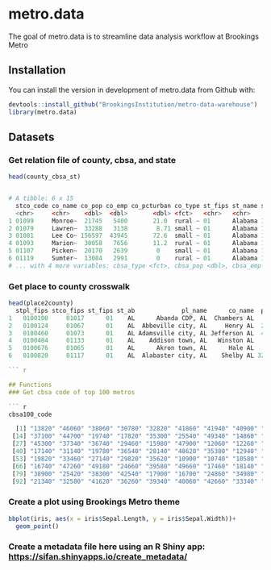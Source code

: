 # metro.data

<!-- badges: start -->
<!-- badges: end -->

The goal of metro.data is to streamline data analysis workflow at Brookings Metro

## Installation

You can install the version in development of metro.data from Github with: 

``` r
devtools::install_github("BrookingsInstitution/metro-data-warehouse")
library(metro.data)
```

## Datasets

### Get relation file of county, cbsa, and state
``` r
head(county_cbsa_st)


# A tibble: 6 x 15
  stco_code co_name co_pop co_emp co_pcturban co_type st_fips st_name st_emp cbsa_code cbsa_name
  <chr>     <chr>    <dbl>  <dbl>       <dbl> <fct>   <chr>   <chr>    <dbl> <chr>     <chr>    
1 01099     Monroe~  21745   5400       21.0  rural ~ 01      Alabama 1.61e6 NA        NA       
2 01079     Lawren~  33288   3138        8.71 small ~ 01      Alabama 1.61e6 19460     Decatur,~
3 01081     Lee Co~ 156597  43945       72.6  small ~ 01      Alabama 1.61e6 12220     Auburn-O~
4 01093     Marion~  30058   7656       11.2  rural ~ 01      Alabama 1.61e6 NA        NA       
5 01107     Picken~  20170   2639        0    small ~ 01      Alabama 1.61e6 46220     Tuscaloo~
6 01119     Sumter~  13084   2991        0    rural ~ 01      Alabama 1.61e6 NA        NA       
# ... with 4 more variables: cbsa_type <fct>, cbsa_pop <dbl>, cbsa_emp <dbl>, cbsa_size <fct>
```
### Get place to county crosswalk

``` r
head(place2county)
  stpl_fips stco_fips st_fips st_ab             pl_name      co_name  pl_pop16 afact1 afact2
1   0100100     01017      01    AL      Abanda CDP, AL  Chambers AL   189.912      1  0.006
2   0100124     01067      01    AL  Abbeville city, AL     Henry AL  2666.561      1  0.155
3   0100460     01073      01    AL Adamsville city, AL Jefferson AL  4529.245      1  0.007
4   0100484     01133      01    AL    Addison town, AL   Winston AL   736.979      1  0.031
5   0100676     01065      01    AL      Akron town, AL      Hale AL   337.748      1  0.023
6   0100820     01117      01    AL  Alabaster city, AL    Shelby AL 32769.300      1  0.156

``` r

## Functions
### Get cbsa code of top 100 metros

``` r
cbsa100_code

  [1] "13820" "46060" "38060" "30780" "32820" "41860" "41940" "40900" "41740" "31080" "40140" "23420" "12540"
 [14] "37100" "44700" "19740" "17820" "35300" "25540" "49340" "14860" "37980" "35840" "27260" "19660" "33100"
 [27] "45300" "37340" "36740" "29460" "15980" "47900" "12060" "12260" "46520" "14260" "41180" "16980" "26900"
 [40] "17140" "31140" "19780" "36540" "28140" "48620" "35380" "12940" "14460" "39300" "44140" "12580" "24340"
 [53] "19820" "33460" "27140" "29820" "35620" "10900" "10740" "10580" "45060" "40380" "15380" "39100" "20500"
 [66] "16740" "47260" "49180" "24660" "39580" "49660" "17460" "18140" "19430" "10420" "45780" "36420" "46140"
 [79] "38900" "25420" "38300" "42540" "17900" "16700" "24860" "34980" "28940" "19100" "41700" "12420" "26420"
 [92] "21340" "32580" "41620" "36260" "39340" "40060" "42660" "33340" "31540"

```
### Create a plot using Brookings Metro theme
 
```r
bbplot(iris, aes(x = iris$Sepal.Length, y = iris$Sepal.Width))+
  geom_point()
```

### Create a metadata file here using an R Shiny app: https://sifan.shinyapps.io/create_metadata/


